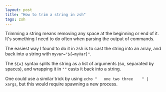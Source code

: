 ```yaml
---
layout: post
title: "How to trim a string in zsh"
tags: zsh
---
```


Trimming a string means removing any space at the beginning or end of it.
It's something I need to do often when parsing the output of commands.

The easiest way I found to do it in zsh is to cast the string into an array, and
back into a string with `myvar="${=myVar}"`. 

The `${=}` syntax splits the string as a list of arguments (so,
separated by spaces), and wrapping it in `""` casts it back into a string.

One could use a similar trick by using `echo "   one two three    " | xargs`,
but this would require spawning a new process.

